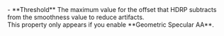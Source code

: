 <tr>
<td>- **Threshold**  </td>
<td>The maximum value for the offset that HDRP subtracts from the smoothness value to reduce artifacts.<br />This property only appears if you enable **Geometric Specular AA**.</td>
</tr>

